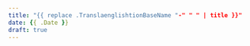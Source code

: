 ```yaml
---
title: "{{ replace .TranslaenglishtionBaseName "-" " " | title }}"
date: {{ .Date }}
draft: true
---
```


